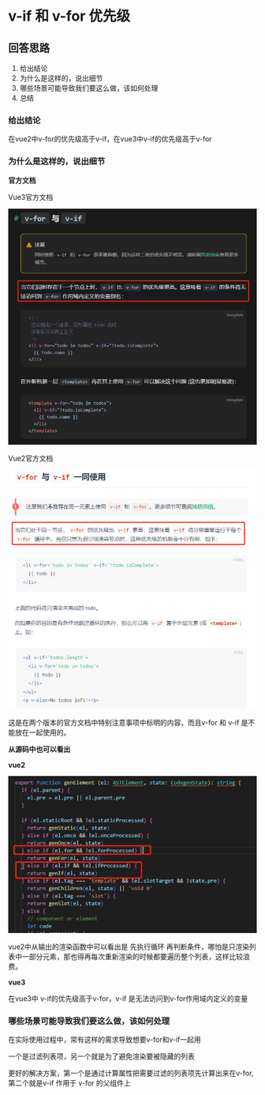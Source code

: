 # v-if 和 v-for 优先级

## 回答思路

1. 给出结论
2. 为什么是这样的，说出细节
3. 哪些场景可能导致我们要这么做，该如何处理
4. 总结

### 给出结论

在vue2中v-for的优先级高于v-if，在vue3中v-if的优先级高于v-for

### 为什么是这样的，说出细节

**官方文档**

Vue3官方文档

![v-for](./assets/v-for/1.png)

Vue2官方文档

![v-for](./assets/v-for/2.png)

这是在两个版本的官方文档中特别注意事项中标明的内容，而且v-for 和  v-if 是不能放在一起使用的。

**从源码中也可以看出**

**vue2**

![v-for](./assets/v-for/3.png)

vue2中从输出的渲染函数中可以看出是 先执行循环 再判断条件，哪怕是只渲染列表中一部分元素，那也得再每次重新渲染的时候都要遍历整个列表，这样比较浪费。

**vue3**

在vue3中 v-if的优先级高于v-for，v-if 是无法访问到v-for作用域内定义的变量

### 哪些场景可能导致我们要这么做，该如何处理

在实际使用过程中，常有这样的需求导致想要v-for和v-if一起用

一个是过滤列表项，另一个就是为了避免渲染要被隐藏的列表

更好的解决方案，第一个是通过计算属性把需要过滤的列表项先计算出来在v-for, 第二个就是v-if 作用于 v-for 的父组件上
